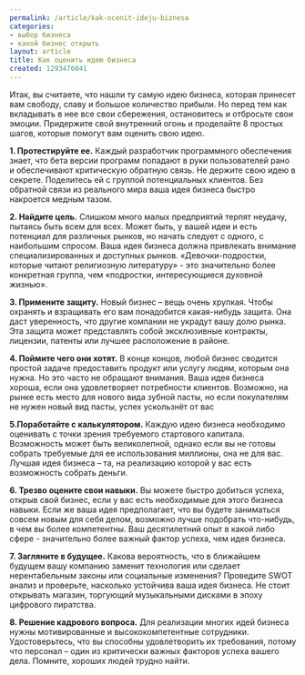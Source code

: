 ```yaml
---
permalink: /article/kak-ocenit-ideju-biznesa
categories:
- выбор бизнеса
- какой бизнес открыть
layout: article
title: Как оценить идею бизнеса
created: 1293476041
---
```

<p>Итак, вы считаете, что нашли ту самую идею бизнеса, которая принесет вам свободу, славу и большое количество прибыли. Но перед тем как вкладывать в нее все свои сбережения, остановитесь и отбросьте свои эмоции. Придержите свой внутренний огонь и проделайте 8 простых шагов, которые помогут вам оценить свою идею.</p>
<!--break-->
<p><b>1.</b><b> Протестируйте ее.</b> Каждый разработчик программного обеспечения знает, что бета версии программ попадают в руки пользователей рано и обеспечивают критическую обратную связь. Не держите свою идею в секрете. Поделитесь ей с группой потенциальных клиентов. Без обратной связи из реального мира ваша идея бизнеса быстро накроется медным тазом.</p>

<p><b>2. Найдите цель.</b> Слишком много малых предприятий терпят неудачу, пытаясь быть всем для всех. Может быть, у вашей идеи и есть потенциал для различных рынков, но начать следует с одного, с наибольшим спросом. Ваша идея бизнеса должна привлекать внимание специализированных и доступных рынков. «Девочки-подростки, которые читают религиозную литературу» - это значительно более конкретная группа, чем «подростки, интересующиеся духовной жизнью».</p>

<p><b>3. Примените защиту.</b> Новый бизнес – вещь очень хрупкая. Чтобы охранять и взращивать его вам понадобится какая-нибудь защита. Она даст уверенность, что другие компании не украдут вашу долю рынка. Эта защита может представлять собой эксклюзивные контракты, лицензии, патенты или лучшее расположение в районе.</p>

<p><b>4. </b><b>Поймите</b><b> </b><b>чего</b><b> </b><b>они</b><b> </b><b>хотят</b><b>.</b> В конце концов, любой бизнес сводится простой задаче предоставить продукт или услугу людям, которым она нужна. Но это часто не обращают внимания. Ваша идея бизнеса хороша, если она удовлетворяет потребности клиентов. Возможно, на рынке есть место для нового вида зубной пасты, но если покупателям не нужен новый вид пасты, успех ускользнёт от вас</p>

<p><b>5.Поработайте с калькулятором.</b> Каждую идею бизнеса необходимо оценивать с точки зрения требуемого стартового капитала. Возможность может быть великолепной, однако если вы не готовы собрать требуемые для ее использования миллионы, она не для вас. Лучшая идея бизнеса – та, на реализацию которой у вас есть возможность собрать деньги.</p>

<p><b>6. Трезво оцените свои навыки.</b> Вы можете быстро добиться успеха, открыв свой бизнес, если у вас есть необходимые для этого бизнеса навыки. Если же ваша идея предполагает, что вы будете заниматься совсем новым для себя делом, возможно лучше подобрать что-нибудь, в чем вы более компетентны. Ваш десятилетний опыт в какой либо сфере - значительно более важный фактор успеха, чем идея бизнеса.</p>

<p><b>7. Загляните в будущее.</b> Какова вероятность, что в ближайшем будущем вашу компанию заменит технология или сделает нерентабельным законы или социальные изменения? Проведите SWOT анализ и проверьте, насколько устойчива ваша идея бизнеса. Не стоит открывать магазин, торгующий музыкальными дисками в эпоху цифрового пиратства.</p>

<p><b>8. Решение кадрового вопроса.</b> Для реализации многих идей бизнеса нужны мотивированные и высококомпетентные сотрудники. Удостоверьтесь, что вы способны удовлетворить их требования, потому что персонал – один из критически важных факторов успеха вашего дела. Помните, хороших людей трудно найти. </p>
